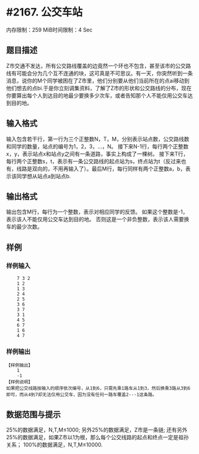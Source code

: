 # #2167. 公交车站

内存限制：259 MiB时间限制：4 Sec

## 题目描述

Z市交通不发达，所有公交路线覆盖的边竟然一个环也不包含，甚至该市的公交路线有可能会分为几个互不连通的块，这可真是不可思议。有一天，你突然听到一条消息，说你的M个同学被困在了Z市里，他们分别要从他们当前所在的点ai移动到他们想去的点bi.于是你立刻调集资料，了解了Z市的形状和公交路线的分布，现在你要算出每个人到达目的地最少要换多少次车，或者告知那个人不能仅用公交车达到目的地。

## 输入格式

输入包含若干行，第一行为三个正整数N，T，M，分别表示站点数，公交路线数和同学的数量，站点的编号为1，2，3，&hellip;，N。 接下来N-1行，每行两个正整数x，y，表示站点x和站点y之间有一条道路，事实上构成了一棵树。 接下来T行，每行两个正整数s，t，表示有一条公交路线的起点站为s，终点站为t（反过来也有，线路是双向的，不用再输入了）。最后M行，每行同样有两个正整数a，b，表示该同学想从站点a到站点b.

## 输出格式

输出包含M行，每行为一个整数，表示对相应同学的反馈。 如果这个整数是-1，表示该人不能仅用公交车达到目的地。 否则这是一个非负整数，表示该人需要换车的最少次数。

## 样例

### 样例输入

    
    	7 3 2
    	1 2
    	1 3
    	2 4
    	2 5
    	3 6
    	3 7
    	3 1
    	4 5
    	6 7
    	1 6
    	4 7
    

### 样例输出

    
    【样例输出】
    	1
    	-1
    【样例说明】
    如果把公交线路按输入的顺序依次编号，从1到6，只需先乘1路车从1到3，然后换乘3路从3到6即可，而从4到7却无法仅用公交车，因为没有任何一路车覆盖2---1这条路。
    

## 数据范围与提示

25%的数据满足，N,T,M&le;1000; 另外25%的数据满足，Z市是一条链; 还有另外25%的数据满足，如果Z市以1为根，那么每个公交线路的起点和终点一定是祖孙关系； 100%的数据满足，N,T,M&le;10000.
